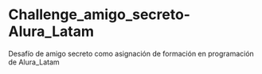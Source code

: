 # Challenge_amigo_secreto-Alura_Latam
Desafío de amigo secreto como asignación de formación en programación de Alura_Latam

